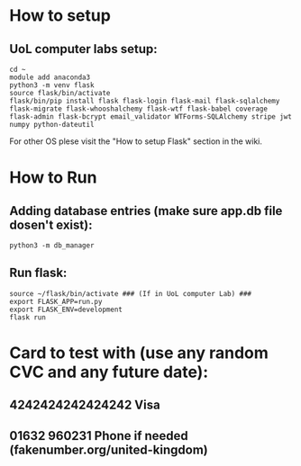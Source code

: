 # How to setup

## UoL computer labs setup:
```shell
cd ~
module add anaconda3
python3 -m venv flask
source flask/bin/activate
flask/bin/pip install flask flask-login flask-mail flask-sqlalchemy flask-migrate flask-whooshalchemy flask-wtf flask-babel coverage flask-admin flask-bcrypt email_validator WTForms-SQLAlchemy stripe jwt numpy python-dateutil
```
For other OS plese visit the "How to setup Flask" section in the wiki.

# How to Run

## Adding database entries (make sure app.db file dosen't exist):
```shell
python3 -m db_manager
```

## Run flask:
```shell
source ~/flask/bin/activate ### (If in UoL computer Lab) ###
export FLASK_APP=run.py
export FLASK_ENV=development
flask run
```

# Card to test with (use any random CVC and any future date):

## 4242424242424242 Visa
## 01632 960231 Phone if needed (fakenumber.org/united-kingdom)
